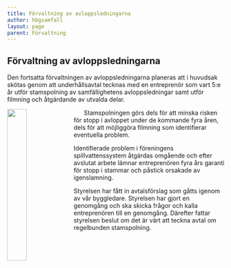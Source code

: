 ```yaml
---
title: Förvaltning av avloppsledningarna
author: hbgsamfall
layout: page
parent: Förvaltning
---
```


## Förvaltning av avloppsledningarna  

Den fortsatta förvaltningen av avloppsledningarna planeras att i huvudsak skötas genom att underhållsavtal tecknas med en entreprenör som vart 5:e år utför stamspolning av samfällighetens avloppsledningar samt utför filmning och åtgärdande av utvalda delar. 

<img align="left" width="30%" src="/wp-content/uploads/2023/Färdigrensat 300x341.gif" />

&nbsp;&nbsp;&nbsp;&nbsp;&nbsp;&nbsp;Stamspolningen görs dels för att minska risken för stopp i avloppet under de kommande fyra åren, dels för att möjliggöra filmning som identifierar eventuella problem. 

Identifierade problem i föreningens spillvattenssystem åtgärdas omgående och efter avslutat arbete lämnar entreprenören fyra års garanti för stopp i stammar och påstick orsakade av igenslamning. 

Styrelsen har fått in avtalsförslag som gåtts igenom av vår byggledare. Styrelsen har gjort en genomgång och ska skicka frågor och kalla entreprenören till en genomgång. Därefter fattar styrelsen beslut om det är värt att teckna avtal om regelbunden stamspolning.

